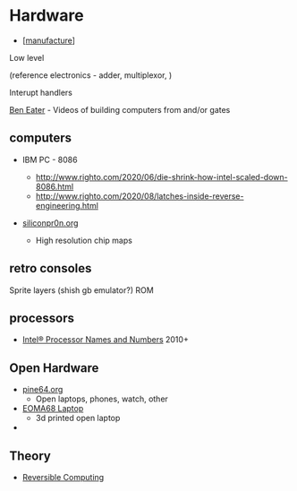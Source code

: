 Hardware
========

* [[manufacture]]

Low level

(reference electronics - adder, multiplexor, )

Interupt handlers

[Ben Eater](https://www.youtube.com/c/BenEater) - Videos of building computers from and/or gates


computers
---------

* IBM PC - 8086
    * http://www.righto.com/2020/06/die-shrink-how-intel-scaled-down-8086.html
    * http://www.righto.com/2020/08/latches-inside-reverse-engineering.html

* [siliconpr0n.org](https://siliconpr0n.org/)
    * High resolution chip maps

retro consoles
--------------

Sprite layers (shish gb emulator?)
ROM

processors
----------

* [Intel® Processor Names and Numbers](https://www.intel.com/content/www/us/en/processors/processor-numbers.html) 2010+

Open Hardware
-------------

* [pine64.org](https://www.pine64.org/)
    * Open laptops, phones, watch, other
* [EOMA68 Laptop](https://www.linux-magazine.com/Online/Features/A-Free-Laptop-Project)
    * 3d printed open laptop
* 

Theory
------

* [Reversible Computing](https://en.wikipedia.org/wiki/Reversible_computing)

[//begin]: # "Autogenerated link references for markdown compatibility"
[manufacture]: manufacture.md "Manufacture"
[//end]: # "Autogenerated link references"